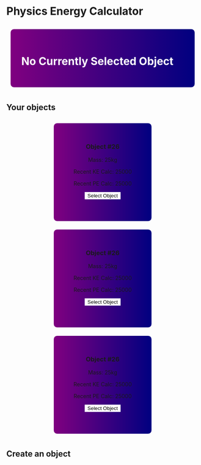 # Physics Energy Calculator


<style>

.objectcards {
    display: flex;
    flex-wrap: wrap;
    justify-content: center;
    align-items: center;
    align-content: center;
}

.objectcard {
    width: 200px;
    height: 200px;
    margin: 10px;
    padding: 2em;
    border: 1px solid white;
    border-radius: 10px;
    background-image: linear-gradient(to right, purple, navy);
    text-align: center;
}

table .objectcard {
    width: 100%;
    margin: 0;
    padding: 0;
    border: 0;
    border-radius: 0;
    background-color: #f1f1f1;
    text-align: center;
}

.objectcardbutton {
    background-color: white;
    border: 1px solid white;
    
}
.objectcardbutton:hover {
    border: 1px solid white;
    background-color: #e5e5e5;
}

.maincard {
    width: 95%;
    margin: 10px;
    padding: 2em;
    border: 1px solid white;
    border-radius: 10px;
    background-image: linear-gradient(to right, purple, navy);
}

.maintitle{
    color: white;
}

</style>

<script>
    const cardholder = document.getElementById("objectcards");

    var url = "https://frq.dtsivkovski.tk/api/physics/get/";
    // Uncomment next line for localhost testing
    // url = "http://localhost:8085/api/person/";

    // set options for cross origin header request
    const options = {
    method: 'GET', // *GET, POST, PUT, DELETE, etc.
    mode: 'cors', // no-cors, *cors, same-origin
    cache: 'default', // *default, no-cache, reload, force-cache, only-if-cached
    credentials: 'include', // include, *same-origin, omit
    headers: {
        'Content-Type': 'application/json',
    },
    };

    var storedinfo;

    // fetch the API
    fetch(url, options)
    // response is a RESTful "promise" on any successful fetch
    .then(response => {
        // check for response errors and display
        if (response.status !== 200) {
            const errorMsg = 'Database response error: ' + response.status;
            console.log(errorMsg);
            const tr = document.createElement("tr");
            const td = document.createElement("td");
            td.innerHTML = errorMsg;
            tr.appendChild(td);
            cardholder.appendChild(tr);
            return;
        }
        // valid response will contain json data
        response.json().then(data => {
            console.log(data);
            for (const row of data) {
                // create card and give classlist, add to cardholder
                const card = document.createElement("div");
                card.classList.add("objectcard");
                cardholder.appendChild(card);

                // create elements for card
                const h3 = document.createElement("h3");
                h1.innerHTML = "Object #" + row.id;
                const mass = document.createElement("p");
                mass.innerHTML = "Mass: " + row.mass + "kg";
                const recKE = document.createElement("p");
                recKE.innerHTML = "Recent KE Calc: " + row.recKE;
                const recPE = document.createElement("p");
                recPE.innerHTML = "Recent PE Calc: " + row.recPE;

                card.appendChild(h3);
                card.appendChild(mass);
                card.appendChild(recKE);
                card.appendChild(recPE);
                
                // create button and give classlist, add to card and
                const button;
                button.classList.add("objectcardbutton");
                button.innerHTML = "Select Object";
                button.onclick = function() {selectObj(row.id)};
                card.appendChild(button);
            }

            storedinfo = data;
        });
    })


    function selectObj(id) {

    }
</script>

<div class="objectcards">
<div class="maincard">
    <h1 class="maintitle">No Currently Selected Object</h1>
    <h3 class="maintitle" id="mainMass"></h3>
    <h3 class="maintitle" id="mainRecKE"></h3>
    <h3 class="maintitle" id="mainRecPE"></h3>
</div>
</div>

## Your objects

<div class="objectcards">
    <div class="objectcard" id="obj26">
        <h3>Object #26</h3>
        <p>Mass: 25kg</p>
        <p>Recent KE Calc: 25000</p>
        <p>Recent PE Calc: 25000</p>
        <button class="objectcardbutton" >Select Object</button>
    </div>
    <div class="objectcard" id="obj26">
        <h3>Object #26</h3>
        <p>Mass: 25kg</p>
        <p>Recent KE Calc: 25000</p>
        <p>Recent PE Calc: 25000</p>
        <button class="objectcardbutton">Select Object</button>
    </div>
    <div class="objectcard" id="obj26">
        <h3>Object #26</h3>
        <p>Mass: 25kg</p>
        <p>Recent KE Calc: 25000</p>
        <p>Recent PE Calc: 25000</p>
        <button class="objectcardbutton">Select Object</button>
    </div>
</div>




## Create an object

<!-- <form id="obj-create-form">
    <label for="name-input">Name of Object</label><br>
    <input type="text" id="name-input" name="Name"><br>
    <label for="mass-input">Mass of Object</label><br>
    <input type="text" id="mass-input" name="Mass"><br>
    <button id="obj-create-submit">Create Object</button>
</form>

<br>

## KE Calculator

<img src="images/phys-ke.png" height="200px">

<form id="KE-form">
    <label for="object-selector"> Select an Object </label><br>
    <select id="object-selector" name="object-selector">
        <option value="{object.ID}"> {object1.name} </option>
        <option value="{object.ID}"> {object2.name} </option>
    </select><br>
    <label for="v-input">Velocity Value</label><br>
    <input type="text" id="v-input" name="V"><br>
    <button id="KE-submit">Calculate</button>
</form> 

<br>

## PE Gravity Calculator

<img src="images/phys-pe.png" height="200px">

<form id="PEG-form">
    
    <label for="object-selector"> Select an Object </label><br>
    <select id="object-selector" name="object-selector">
        <option value="{object.ID}"> {object1.name} </option>
        <option value="{object.ID}"> {object2.name} </option>
    </select><br>
    <label for="h-input"> Height Value</label><br>
    <input type="text" id="h-input" name="H"><br>
    <label for="g-input"> G Value</label><br>
    <input type="text" id="g-input" name="G"><br>
    <button id="PEG-submit">Calculate</button>
</form> 
-->